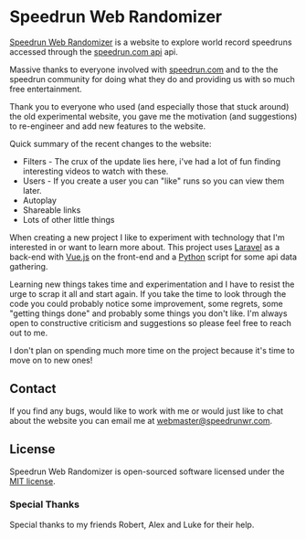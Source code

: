 # Speedrun Web Randomizer

[Speedrun Web Randomizer](https://speedrunwr.com/) is a website to explore world record speedruns accessed through the [speedrun.com api](https://github.com/speedruncom/api) api.

Massive thanks to everyone involved with [speedrun.com](https://www.speedrun.com/) and to the the speedrun community for doing what they do and providing us with so much free entertainment.

Thank you to everyone who used (and especially those that stuck around) the old experimental website, you gave me the motivation (and suggestions) to re-engineer and add new features to the website.

Quick summary of the recent changes to the website:
- Filters - The crux of the update lies here, i've had a lot of fun finding interesting videos to watch with these.
- Users - If you create a user you can "like" runs so you can view them later.
- Autoplay
- Shareable links
- Lots of other little things

When creating a new project I like to experiment with technology that I'm interested in or want to learn more about. This project uses [Laravel](https://laravel.com/) as a back-end with [Vue.js](https://vuejs.org/) on the front-end and a [Python](https://www.python.org/) script for some api data gathering. 

Learning new things takes time and experimentation and I have to resist the urge to scrap it all and start again. If you take the time to look through the code you could probably notice some improvement, some regrets, some "getting things done" and probably some things you don't like. I'm always open to constructive criticism and suggestions so please feel free to reach out to me.

I don't plan on spending much more time on the project because it's time to move on to new ones!

## Contact

If you find any bugs, would like to work with me or would just like to chat about the website you can email me at [webmaster@speedrunwr.com](mailto:webmaster@speedrunwr.com).

## License

Speedrun Web Randomizer is open-sourced software licensed under the [MIT license](https://opensource.org/licenses/MIT).

### Special Thanks

Special thanks to my friends Robert, Alex and Luke for their help.